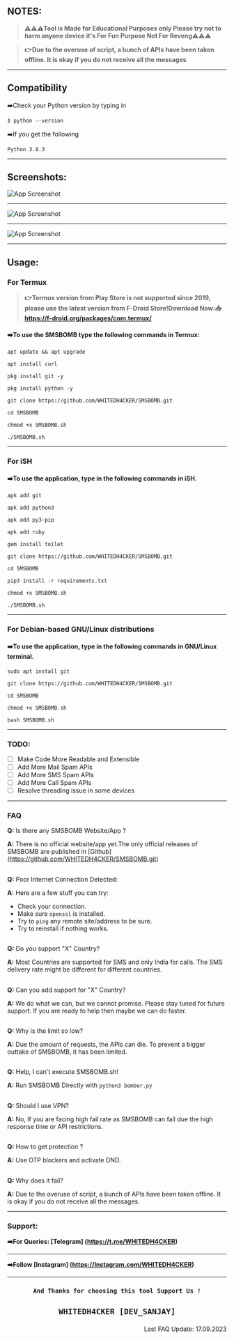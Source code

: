 ## NOTES:

>**⚠️⚠️⚠️Tool is Made for Educational Purposes only Please try not to harm anyone device it's For Fun Purpose Not For Reveng⚠️⚠️⚠️**

>**👉Due to the overuse of script, a bunch of APIs have been taken offline. It is okay if you do not receive all the messages**
***

## Compatibility
➡️Check your Python version by typing in
```shell script
$ python --version
```
➡️If you get the following
```shell script
Python 3.8.3
```
***
## Screenshots:
![App Screenshot](https://github.com/WHITEDH4CKER/SMSBOMB/blob/main/utils/Screenshots/Screenshot_1.jpg)
***
![App Screenshot](https://github.com/WHITEDH4CKER/SMSBOMB/blob/main/utils/Screenshots/Screenshot_2.jpg)
***
![App Screenshot](https://github.com/WHITEDH4CKER/SMSBOMB/blob/main/utils/Screenshots/Screenshot_3.jpg)
***
## Usage:
### For Termux
> **👉Termux version from Play Store is not supported since 2019, please use the latest version from F-Droid Store!Download Now:📥 https://f-droid.org/packages/com.termux/**

#### ➡️To use the SMSBOMB type the following commands in Termux:

```shell script
apt update && apt upgrade
```

```shell script
apt install curl
```

```shell script
pkg install git -y
```

```shell script
pkg install python -y
```

```shell script
git clone https://github.com/WHITEDH4CKER/SMSBOMB.git
```

```shell script
cd SMSBOMB
```

```shell script
chmod +x SMSBOMB.sh
```

```shell script
./SMSBOMB.sh
```
***

### For iSH

#### ➡️To use the application, type in the following commands in iSH.

```shell script
apk add git
```
```shell script
apk add python3
```
```shell script
apk add py3-pip
```
```shell script
apk add ruby
```
```shell script
gem install toilet
```
```shell script
git clone https://github.com/WHITEDH4CKER/SMSBOMB.git
```
```shell script
cd SMSBOMB
```
```shell script
pip3 install -r requirements.txt
```
```shell script
chmod +x SMSBOMB.sh
```
```shell script
./SMSBOMB.sh
```
***

### For Debian-based GNU/Linux distributions

#### ➡️To use the application, type in the following commands in GNU/Linux terminal.

```shell script
sudo apt install git
```
```shell script
git clone https://github.com/WHITEDH4CKER/SMSBOMB.git
```
```shell script
cd SMSBOMB
```
```shell script
chmod +x SMSBOMB.sh
```
```shell script
bash SMSBOMB.sh
```
***

### TODO:
 - [ ] Make Code More Readable and Extensible 
 - [ ] Add More Mail Spam APIs 
 - [ ] Add More SMS Spam APIs 
 - [ ] Add More Call Spam APIs 
 - [ ] Resolve threading issue in some devices
***

### FAQ

**Q:** Is there any SMSBOMB Website/App ?

**A:** There is no official website/app yet.The only official releases of SMSBOMB are published in [Github] (https://github.com/WHITEDH4CKER/SMSBOMB.git)

##
**Q:** Poor Internet Connection Detected:

**A:** Here are a few stuff you can try:
- Check your connection.
- Make sure `openssl` is installed.
- Try to `ping` any remote site/address to be sure.
- Try to reinstall if nothing works.

##
**Q:** Do you support "X" Country?

**A:** Most Countries are supported for SMS and only India for calls. The SMS delivery rate might be different for different countries.

##
**Q:** Can you add support for "X" Country?

**A:** We do what we can, but we cannot promise. Please stay tuned for future support. If you are ready to help then maybe we can do faster.

##
**Q:** Why is the limit so low?

**A:** Due the amount of requests, the APIs can die. To prevent a bigger outtake of SMSBOMB, it has been limited. 

##
**Q:** Help, I can't execute SMSBOMB.sh!

**A:** Run SMSBOMB Directly with `python3 bomber.py`

##
**Q:** Should I use VPN?

**A:** No, If you are facing high fail rate as SMSBOMB can fail due the high response time or API restrictions.

##
**Q:** How to get protection ?

**A:** Use OTP blockers and activate DND.

##
**Q:** Why does it fail?

**A:** Due to the overuse of script, a bunch of APIs have been taken offline. It is okay if you do not receive all the messages.
***

### Support:

**➡️For Queries: [Telegram] (https://t.me/WHITEDH4CKER)**
***
**➡️Follow [Instagram] (https://Instagram.com/WHITEDH4CKER)**
***

### <p align="center">```And Thanks for choosing this tool Support Us !``` 
  
 ## <p align="center">```WHITEDH4CKER [DEV_SANJAY]```

<p align="right"> Last FAQ Update: 17.09.2023 </p>
